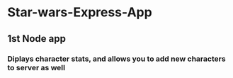 # Star-wars-Express-App

## 1st Node app

### Diplays character stats, and allows you to add new characters to server as well